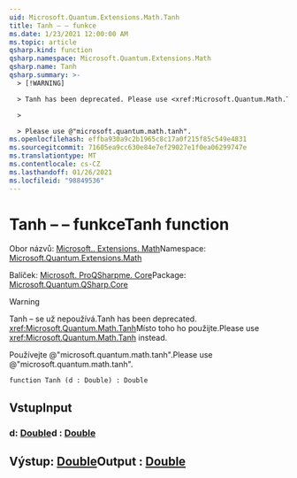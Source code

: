 ```yaml
---
uid: Microsoft.Quantum.Extensions.Math.Tanh
title: Tanh – – funkce
ms.date: 1/23/2021 12:00:00 AM
ms.topic: article
qsharp.kind: function
qsharp.namespace: Microsoft.Quantum.Extensions.Math
qsharp.name: Tanh
qsharp.summary: >-
  > [!WARNING]

  > Tanh has been deprecated. Please use <xref:Microsoft.Quantum.Math.Tanh> instead.

  >

  > Please use @"microsoft.quantum.math.tanh".
ms.openlocfilehash: effba930a9c2b1965c8c17a0f215f85c549e4831
ms.sourcegitcommit: 71605ea9cc630e84e7ef29027e1f0ea06299747e
ms.translationtype: MT
ms.contentlocale: cs-CZ
ms.lasthandoff: 01/26/2021
ms.locfileid: "98849536"
---
```

# <a name="tanh-function"></a><span data-ttu-id="f8e20-102">Tanh – – funkce</span><span class="sxs-lookup"><span data-stu-id="f8e20-102">Tanh function</span></span>

<span data-ttu-id="f8e20-103">Obor názvů: [Microsoft.. Extensions. Math](xref:Microsoft.Quantum.Extensions.Math)</span><span class="sxs-lookup"><span data-stu-id="f8e20-103">Namespace: [Microsoft.Quantum.Extensions.Math](xref:Microsoft.Quantum.Extensions.Math)</span></span>

<span data-ttu-id="f8e20-104">Balíček: [Microsoft. ProQSharpme. Core](https://nuget.org/packages/Microsoft.Quantum.QSharp.Core)</span><span class="sxs-lookup"><span data-stu-id="f8e20-104">Package: [Microsoft.Quantum.QSharp.Core](https://nuget.org/packages/Microsoft.Quantum.QSharp.Core)</span></span>


> [!WARNING]
> <span data-ttu-id="f8e20-105">Tanh – se už nepoužívá.</span><span class="sxs-lookup"><span data-stu-id="f8e20-105">Tanh has been deprecated.</span></span> <span data-ttu-id="f8e20-106"><xref:Microsoft.Quantum.Math.Tanh>Místo toho ho použijte.</span><span class="sxs-lookup"><span data-stu-id="f8e20-106">Please use <xref:Microsoft.Quantum.Math.Tanh> instead.</span></span>
>
> <span data-ttu-id="f8e20-107">Používejte @"microsoft.quantum.math.tanh".</span><span class="sxs-lookup"><span data-stu-id="f8e20-107">Please use @"microsoft.quantum.math.tanh".</span></span>



```qsharp
function Tanh (d : Double) : Double
```


## <a name="input"></a><span data-ttu-id="f8e20-108">Vstup</span><span class="sxs-lookup"><span data-stu-id="f8e20-108">Input</span></span>

### <a name="d--double"></a><span data-ttu-id="f8e20-109">d: [Double](xref:microsoft.quantum.lang-ref.double)</span><span class="sxs-lookup"><span data-stu-id="f8e20-109">d : [Double](xref:microsoft.quantum.lang-ref.double)</span></span>





## <a name="output--double"></a><span data-ttu-id="f8e20-110">Výstup: [Double](xref:microsoft.quantum.lang-ref.double)</span><span class="sxs-lookup"><span data-stu-id="f8e20-110">Output : [Double](xref:microsoft.quantum.lang-ref.double)</span></span>

